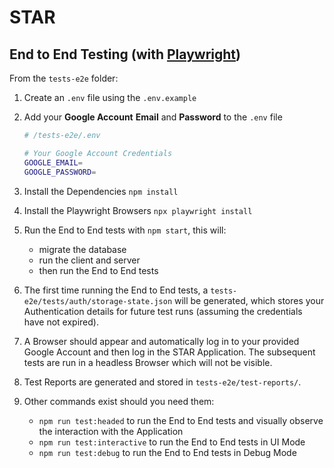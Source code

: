 # STAR

## End to End Testing (with [Playwright](https://playwright.dev/))

From the `tests-e2e` folder:

1. Create an `.env` file using the `.env.example`

2. Add your **Google Account** **Email** and **Password** to the `.env` file

   ```sh
   # /tests-e2e/.env

   # Your Google Account Credentials
   GOOGLE_EMAIL=
   GOOGLE_PASSWORD=
   ```

3. Install the Dependencies `npm install`

4. Install the Playwright Browsers `npx playwright install`

5. Run the End to End tests with `npm start`, this will:

   - migrate the database
   - run the client and server
   - then run the End to End tests

6. The first time running the End to End tests, a `tests-e2e/tests/auth/storage-state.json` will be generated, which stores your Authentication details for future test runs (assuming the credentials have not expired).

7. A Browser should appear and automatically log in to your provided Google Account and then log in the STAR Application. The subsequent tests are run in a headless Browser which will not be visible.

8. Test Reports are generated and stored in `tests-e2e/test-reports/`.

9. Other commands exist should you need them:

   - `npm run test:headed` to run the End to End tests and visually observe the interaction with the Application
   - `npm run test:interactive` to run the End to End tests in UI Mode
   - `npm run test:debug` to run the End to End tests in Debug Mode
